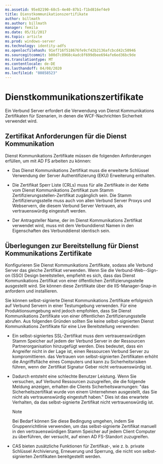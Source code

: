 ```yaml
---
ms.assetid: 95e82190-68c5-4e40-87b1-f1bd816ef4e9
title: Dienstkommunikationszertifikate
author: billmath
ms.author: billmath
manager: femila
ms.date: 05/31/2017
ms.topic: article
ms.prod: windows-server
ms.technology: identity-adfs
ms.openlocfilehash: 91ef716f518676fe9cf42b2136afcbcd42c50946
ms.sourcegitcommit: b00d7c8968c4adc8f699dbee694afe6ed36bc9de
ms.translationtype: MT
ms.contentlocale: de-DE
ms.lasthandoff: 04/08/2020
ms.locfileid: "80858523"
---
```

# <a name="service-communications-certificates"></a>Dienstkommunikationszertifikate

Ein Verbund Server erfordert die Verwendung von Dienst Kommunikations Zertifikaten für Szenarien, in denen die WCF-Nachrichten Sicherheit verwendet wird.  
  
## <a name="service-communication-certificate-requirements"></a>Zertifikat Anforderungen für die Dienst Kommunikation  
Dienst Kommunikations Zertifikate müssen die folgenden Anforderungen erfüllen, um mit AD FS arbeiten zu können:  
  
-   Das Dienst Kommunikations Zertifikat muss die erweiterte Schlüssel Verwendung der Server Authentifizierung \(EKU\) Erweiterung enthalten.  
  
-   Die Zertifikat Sperr Liste \(CRLs\) muss für alle Zertifikate in der Kette vom Dienst Kommunikations Zertifikat zum Stamm Zertifizierungsstellen-Zertifikat zugänglich sein. Die Stamm Zertifizierungsstelle muss auch von allen Verbund Server Proxys und Webservern, die diesem Verbund Server Vertrauen, als vertrauenswürdig eingestuft werden.  
  
-   Der Antragsteller Name, der im Dienst Kommunikations Zertifikat verwendet wird, muss mit dem Verbunddienst Namen in den Eigenschaften des Verbunddienst identisch sein.  
  
## <a name="deployment-considerations-for-service-communication-certificates"></a>Überlegungen zur Bereitstellung für Dienst Kommunikations Zertifikate  
Konfigurieren Sie Dienst Kommunikations Zertifikate, sodass alle Verbund Server das gleiche Zertifikat verwenden. Wenn Sie die Verbund-Web-\-Sign\-on \(SSO\) Design bereitstellen, empfiehlt es sich, dass das Dienst Kommunikations Zertifikat von einer öffentlichen Zertifizierungsstelle ausgestellt wird. Sie können diese Zertifikate über die IIS-Manager-Snap\-in anfordern und installieren.  
  
Sie können selbst\-signierte Dienst Kommunikations Zertifikate erfolgreich auf Verbund Servern in einer Testumgebung verwenden. Für eine Produktionsumgebung wird jedoch empfohlen, dass Sie Dienst Kommunikations Zertifikate von einer öffentlichen Zertifizierungsstelle abrufen. Aus folgenden Gründen sollten Sie keine selbst\-signierten Dienst Kommunikations Zertifikate für eine Live Bereitstellung verwenden:  
  
-   Ein selbst\-signiertes SSL-Zertifikat muss dem vertrauenswürdigen Stamm Speicher auf jedem der Verbund Server in der Ressourcen Partnerorganisation hinzugefügt werden. Dies bedeutet, dass ein Angreifer nicht in der Lage ist, einen Ressourcen Verbund Server zu kompromittieren. das Vertrauen von selbst\-signierten Zertifikaten erhöht die Angriffsfläche eines Computers und kann zu Sicherheitsrisiken führen, wenn der Zertifikat Signatur Geber nicht vertrauenswürdig ist.  
  
-   Dadurch entsteht eine schlechte Benutzer Leistung. Wenn Sie versuchen, auf Verbund Ressourcen zuzugreifen, die die folgende Meldung anzeigen, erhalten die Clients Sicherheitswarnungen: "das Sicherheitszertifikat wurde von einem Unternehmen ausgestellt, das Sie nicht als vertrauenswürdig eingestuft haben." Dies ist das erwartete Verhalten, da das selbst\-signierte Zertifikat nicht vertrauenswürdig ist.  
  
    > [!NOTE]  
    > Bei Bedarf können Sie diese Bedingung umgehen, indem Sie Gruppenrichtlinie verwenden, um das selbst\-signierte Zertifikat manuell in den vertrauenswürdigen Stamm Speicher auf jedem Client Computer zu überführen, der versucht, auf einen AD FS-Standort zuzugreifen.  
  
-   CAS bieten zusätzliche Funktionen für Zertifikat\-, wie z. b. private Schlüssel Archivierung, Erneuerung und Sperrung, die nicht von selbst\-signierten Zertifikaten bereitgestellt werden.  
  


